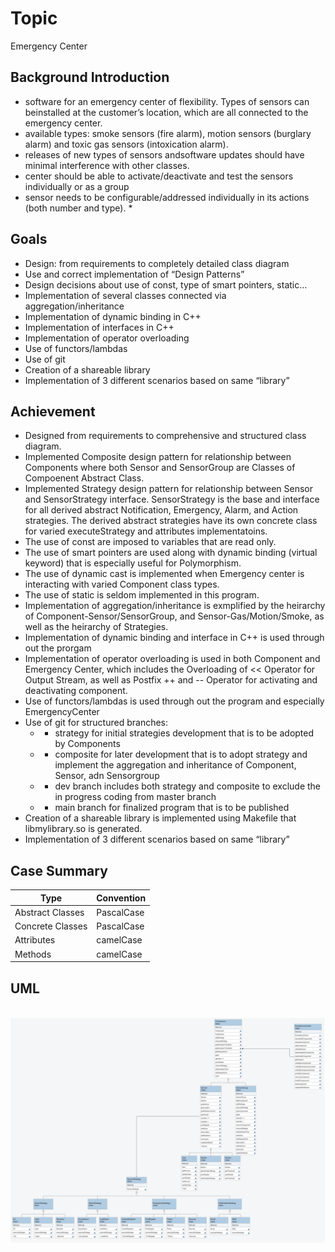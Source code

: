 # Topic #
Emergency Center

## Background Introduction ##
* software for an emergency center of flexibility. Types of sensors can beinstalled at the customer’s location, which are all connected to the emergency center. 
* available types: smoke sensors (fire alarm), motion sensors (burglary alarm) and toxic gas sensors (intoxication alarm). 
* releases of new types of sensors andsoftware updates should have minimal interference with other
classes. 
* center should be able to activate/deactivate and test the sensors individually or as a group
* sensor needs to be configurable/addressed individually in its actions (both number and type). * 

## Goals ##
* Design: from requirements to completely detailed class diagram
* Use and correct implementation of “Design Patterns”
* Design decisions about use of const, type of smart pointers, static…
* Implementation of several classes connected via aggregation/inheritance
* Implementation of dynamic binding in C++
* Implementation of interfaces in C++
* Implementation of operator overloading
* Use of functors/lambdas
* Use of git
* Creation of a shareable library
* Implementation of 3 different scenarios based on same “library”

## Achievement ##
* Designed from requirements to comprehensive and structured class diagram.
* Implemented Composite design pattern for relationship between Components where both Sensor and SensorGroup are Classes of Compoenent Abstract Class.
* Implemented Strategy design pattern for relationship between Sensor and SensorStrategy interface. SensorStrategy is the base and interface for all derived abstract Notification, Emergency, Alarm, and Action strategies. The derived abstract strategies have its own concrete class for varied executeStrategy and attributes implementatoins.
* The use of const are imposed to variables that are read only.
* The use of smart pointers are used along with dynamic binding (virtual keyword) that is especially useful for Polymorphism.
* The use of dynamic cast is implemented when Emergency center is interacting with varied Component class types.
* The use of static is seldom implemented in this program.
* Implementation of aggregation/inheritance is exmplified by the heirarchy of Component-Sensor/SensorGroup, and Sensor-Gas/Motion/Smoke, as well as the heirarchy of Strategies.
* Implementation of dynamic binding and interface in C++ is used through out the prorgam
* Implementation of operator overloading is used in both Component and Emergency Center, which includes the Overloading of << Operator for Output Stream, as well as Postfix ++ and -- Operator for activating and deactivating component.
* Use of functors/lambdas is used through out the program and especially EmergencyCenter
* Use of git for structured branches: 
    * * strategy for initial strategies development that is to be adopted by Components
    * * composite for later development that is to adopt strategy and implement the aggregation and inheritance of Component, Sensor, adn Sensorgroup
    * * dev branch includes both strategy and composite to exclude the in progress coding from master branch
    * * main branch for finalized program that is to be published
* Creation of a shareable library is implemented using Makefile that libmylibrary.so is generated.
* Implementation of 3 different scenarios based on same “library”

## Case Summary ##
| Type             | Convention    |
|------------------|---------------|
| Abstract Classes | PascalCase    |
| Concrete Classes | PascalCase    |
| Attributes       | camelCase     |
| Methods          | camelCase     |

## UML ##
<br /><img src="img/UML.png" alt="image" width="1000" height="auto"><br />